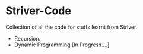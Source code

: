 # Striver-Code

Collection of all the code for stuffs learnt from Striver.

<ul>
<Li> Recursion. </Li>
<Li> Dynamic Programming [In Progress....]</Li>
</ul>
